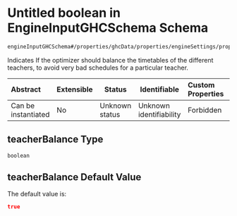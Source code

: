 # Untitled boolean in EngineInputGHCSchema Schema

```txt
engineInputGHCSchema#/properties/ghcData/properties/engineSettings/properties/teacherBalance
```

Indicates If the optimizer should balance the timetables of the different teachers, to avoid very bad schedules for a particular teacher.


| Abstract            | Extensible | Status         | Identifiable            | Custom Properties | Additional Properties | Access Restrictions | Defined In                                                         |
| :------------------ | ---------- | -------------- | ----------------------- | :---------------- | --------------------- | ------------------- | ------------------------------------------------------------------ |
| Can be instantiated | No         | Unknown status | Unknown identifiability | Forbidden         | Allowed               | none                | [ghc.schema.json\*](../out/ghc.schema.json "open original schema") |

## teacherBalance Type

`boolean`

## teacherBalance Default Value

The default value is:

```json
true
```
